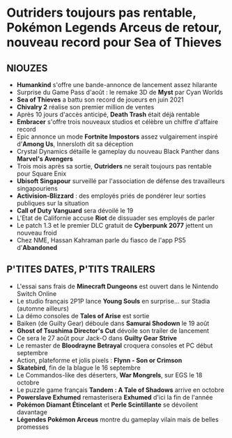 # Outriders toujours pas rentable, Pokémon Legends Arceus de retour, nouveau record pour Sea of Thieves

## NIOUZES

- **Humankind** s'offre une bande-annonce de lancement assez hilarante
- Surprise du Game Pass d'août : le remake 3D de **Myst** par Cyan Worlds
- **Sea of Thieves** a battu son record de joueurs en juin 2021
- **Chivalry 2** réalise son premier million de ventes
- Après 10 jours d'accès anticipé, **Death Trash** était déjà rentable
- **Embracer** s'offre trois nouveaux studios et célèbre un chiffre d'affaire record
- Epic annonce un mode **Fortnite Impostors** assez vulgairement inspiré d'**Among Us**, Innersloth dit sa déception
- Crystal Dynamics détaille le gameplay du nouveau Black Panther dans **Marvel's Avengers**
- Trois mois après sa sortie, **Outriders** ne serait toujours pas rentable pour Square Enix
- **Ubisoft Singapour** surveillé par l'association de défense des travailleurs singapouriens
- **Activision-Blizzard** : des employés priés de pondérer leur sorties publiques sur la situation
- **Call of Duty Vanguard** sera dévoilé le 19
- L'Etat de Californie accuse **Riot** de dissuader ses employés de parler
- Le patch 1.3 et le premier DLC gratuit de **Cyberpunk 2077** jettent un nouveau froid
- Chez NME, Hassan Kahraman parle du fiasco de l'app PS5 d'**Abandoned**

## P'TITES DATES, P'TITS TRAILERS

- L'essai sans frais de **Minecraft Dungeons** est ouvert dans le Nintendo Switch Online
- Le studio français 2P1P lance **Young Souls** en surprise... sur Stadia (automne ailleurs)
- La démo consoles de **Tales of Arise** est sortie
- Baiken (de Guilty Gear) déboule dans **Samurai Shodown** le 19 août
- **Ghost of Tsushima Director's Cut** dévoile son trailer de lancement
- Ce sera le 27 août pour Jack-O dans **Guilty Gear Strive**
- Le remaster de **Bloodrayne Betrayal** croquera consoles et PC début septembre
- Action, plateforme et jolis pixels : **Flynn - Son or Crimson**
- **Skatebird**, fin de la blague le 16 septembre
- Le Commandos-like des déserters, **War Mongrels**, sur EGS le 18 octobre
- Le puzzle game français **Tandem : A Tale of Shadows** arrive en octobre
- **Powerslave Exhumed** remasterisera **Exhumed** d'ici la fin de l'année
- **Pokémon Diamant Étincelant** et **Perle Scintillante** se dévoilent davantage
- **Légendes Pokémon Arceus** montre du gameplay vilain mais de belles promesses
